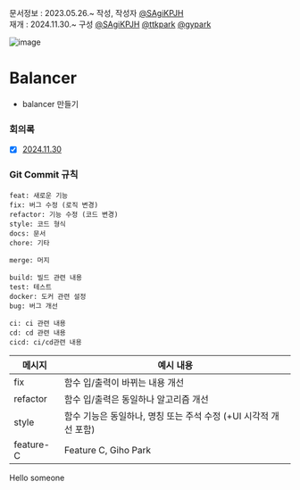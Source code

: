 문서정보 : 2023.05.26.~ 작성, 작성자 [@SAgiKPJH](https://github.com/SAgiKPJH)  
재개 : 2024.11.30.~ 구성 [@SAgiKPJH](https://github.com/SAgiKPJH) [@ttkpark](https://github.com/ttkpark) [@gypark](https://github.com/gyfolder)

![image](https://github.com/user-attachments/assets/ccde1efd-ace1-41c2-a957-19836447da94)


# Balancer
- balancer 만들기

### 회의록
- [x] [2024.11.30](https://github.com/SagiK-Repository/Balancer/issues/1)


### Git Commit 규칙
```
feat: 새로운 기능
fix: 버그 수정 (로직 변경)
refactor: 기능 수정 (코드 변경)
style: 코드 형식
docs: 문서
chore: 기타

merge: 머지 

build: 빌드 관련 내용
test: 테스트
docker: 도커 관련 설정
bug: 버그 개선

ci: ci 관련 내용
cd: cd 관련 내용
cicd: ci/cd관련 내용
```

| 메시지 | 예시 내용 |
| - | - |
| fix | 함수 입/출력이 바뀌는 내용 개선 |
| refactor | 함수 입/출력은 동일하나 알고리즘 개선 |
| style | 함수 기능은 동일하나, 명칭 또는 주석 수정 (+UI 시각적 개선 포함) |
| feature-C | Feature C, Giho Park |
Hello someone